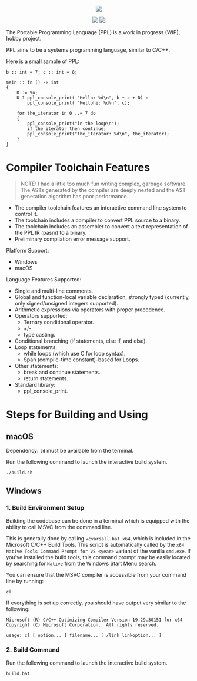 <div>
  <p align="center">
    <img src="https://user-images.githubusercontent.com/38915815/155840268-844e6655-2554-4ac0-bacb-4d789f980b58.png" />
   

  </p>
  <p align="center">
    <img src="https://github.com/BluBloos/Portable-Programming-Language/workflows/macOS%20build/badge.svg"></img>
    <img src="https://github.com/BluBloos/Portable-Programming-Language/workflows/Windows%20build/badge.svg"></img>
  </p>
</div>

The Portable Programming Language (PPL) is a work in progress (WIP), hobby project.

PPL aims to be a systems programming language, similar to C/C++.

Here is a small sample of PPL:

```
b :: int = 7; c :: int = 8;

main :: fn () -> int
{
    D := 9u;
    D ? ppl_console_print( "Hello: %d\n", b + c + D) :
        ppl_console_print( "Hellohi: %d\n", c);

    for the_iterator in 0 ..= 7 do
    {
        ppl_console_print("in the loop\n");
        if the_iterator then continue;
        ppl_console_print("the_iterator: %d\n", the_iterator);
    }
}
```

# Compiler Toolchain Features

> NOTE: I had a little too much fun writing complex, garbage software. The ASTs
> generated by the compiler are deeply nested and the AST generation algorithm
> has poor performance.

- The compiler toolchain features an interactive command line system to control it.
- The toolchain includes a compiler to convert PPL source to a binary.
- The toolchain includes an assembler to convert a text representation of the PPL IR (pasm) to a binary.
- Preliminary compilation error message support.

Platform Support:

- Windows
- macOS

Language Features Supported:

- Single and multi-line comments.
- Global and function-local variable declaration, strongly typed (currently,
  only signed/unsigned integers supported).
- Arithmetic expressions via operators with proper precedence.
- Operators supported:
  - Ternary conditional operator.
  - +/-.
  - type casting.
- Conditional branching (if statements, else if, and else).
- Loop statements:
  - while loops (which use C for loop syntax).
  - Span (compile-time constant)-based for Loops.
- Other statements:
  - break and continue statements.
  - return statements.
- Standard library:
  - ppl_console_print.

# Steps for Building and Using

## macOS

Dependency: `ld` must be available from the terminal. 

Run the following command to launch the interactive build system.

```bash
./build.sh
```

## Windows

### 1. Build Environment Setup

Building the codebase can be done in a terminal which is equipped with the
ability to call MSVC from the command line.

This is generally done by calling `vcvarsall.bat x64`, which is included in the
Microsoft C/C++ Build Tools. This script is automatically called by the `x64
Native Tools Command Prompt for VS <year>` variant of the vanilla `cmd.exe`. If
you've installed the build tools, this command prompt may be easily located by
searching for `Native` from the Windows Start Menu search.

You can ensure that the MSVC compiler is accessible from your command line by
running:

```
cl
```

If everything is set up correctly, you should have output very similar to the
following:

```
Microsoft (R) C/C++ Optimizing Compiler Version 19.29.30151 for x64
Copyright (C) Microsoft Corporation.  All rights reserved.

usage: cl [ option... ] filename... [ /link linkoption... ]
```

### 2. Build Command

Run the following command to launch the interactive build system.

```batch
build.bat
```
